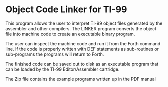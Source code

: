 # Object Code Linker for TI-99

This program allows the user to interpret TI-99 object files generated by the
assembler and other compilers. The LINKER program converts the object file into
machine code to create an executable binary program.

The user can inspect the machine code and run it from the Forth command line.
If the code is properly written with DEF statements as sub-routines or
sub-programs the programs will return to Forth.

The finished code can be saved out to disk as an executable program that
can be loaded by the TI-99 Editor/Assembler cartridge.

The Zip file contains the example programs written up in the PDF manual
